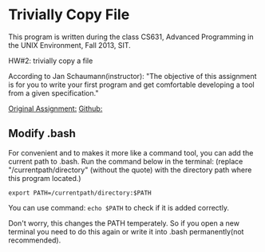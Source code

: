 Trivially Copy File
=========

This program is written during the class CS631, Advanced Programming 
in the UNIX Environment, Fall 2013, SIT.

HW#2: trivially copy a file

According to Jan Schaumann(instructor): "The objective of this assignment 
is for you to write your first program and get comfortable developing a tool 
from a given specification."

[Original Assignment:](http://www.cs.stevens.edu/~jschauma/631A/f13-hw2.html)
[Github:](https://github.com/jschauma/cs631apue)

Modify .bash
---------

For convenient and to makes it more like a command tool, you can add
the current path to .bash.
Run the command below in the terminal: (replace "/currentpath/directory"
(without the quote) with the directory path where this program located.)

`export PATH=/currentpath/directory:$PATH`

You can use command:
`echo $PATH`
to check if it is added correctly.

Don't worry, this changes the PATH temperately. So if you open a new terminal
you need to do this again or write it into .bash permanently(not recommended).